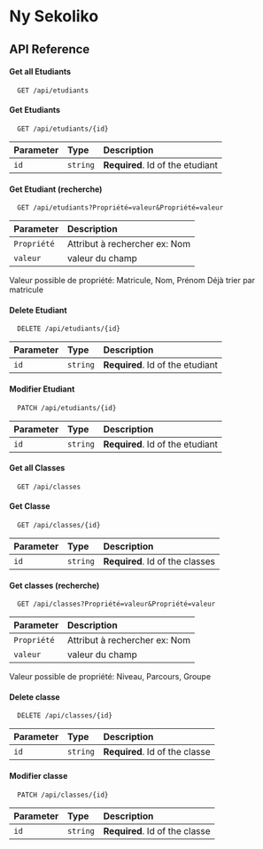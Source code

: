 # Ny Sekoliko

## API Reference

#### Get all Etudiants

```http
  GET /api/etudiants
```

#### Get Etudiants

```http
  GET /api/etudiants/{id}
```
| Parameter | Type     | Description                       |
| :-------- | :------- | :-------------------------------- |
| `id`      | `string` | **Required**. Id of the etudiant  |

#### Get Etudiant (recherche)

```http
  GET /api/etudiants?Propriété=valeur&Propriété=valeur
```

| Parameter  | Description                       |
| :--------  | :-------------------------------- |
| `Propriété`| Attribut à rechercher ex: Nom     |
| `valeur`   | valeur du champ                   |

Valeur possible de propriété: Matricule, Nom, Prénom
Déjà trier par matricule

#### Delete Etudiant

```http
  DELETE /api/etudiants/{id}
```
  
| Parameter | Type     | Description                       |
| :-------- | :------- | :-------------------------------- |
| `id`      | `string` | **Required**. Id of the etudiant  |

#### Modifier Etudiant

```http
  PATCH /api/etudiants/{id}
```
  
| Parameter | Type     | Description                       |
| :-------- | :------- | :-------------------------------- |
| `id`      | `string` | **Required**. Id of the etudiant  |

#### Get all Classes

```http
  GET /api/classes
```

#### Get Classe

```http
  GET /api/classes/{id}
```
| Parameter | Type     | Description                       |
| :-------- | :------- | :-------------------------------- |
| `id`      | `string` | **Required**. Id of the classes   |

#### Get classes (recherche)

```http
  GET /api/classes?Propriété=valeur&Propriété=valeur
```

| Parameter  | Description                       |
| :--------  | :-------------------------------- |
| `Propriété`| Attribut à rechercher ex: Nom     |
| `valeur`   | valeur du champ                   |

Valeur possible de propriété: Niveau, Parcours, Groupe

#### Delete classe

```http
  DELETE /api/classes/{id}
```
  
| Parameter | Type     | Description                       |
| :-------- | :------- | :-------------------------------- |
| `id`      | `string` | **Required**. Id of the classe    |

#### Modifier classe

```http
  PATCH /api/classes/{id}
```
  
| Parameter | Type     | Description                       |
| :-------- | :------- | :-------------------------------- |
| `id`      | `string` | **Required**. Id of the classe    |
